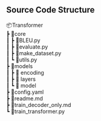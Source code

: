## Source Code Structure

📦Transformer \
 ┣ 📂core \
 ┃ ┣ 📜BLEU.py \
 ┃ ┣ 📜evaluate.py \
 ┃ ┣ 📜make_dataset.py \
 ┃ ┗ 📜utils.py \
 ┣ 📂models\
 ┃ ┣ 📂 encoding \
 ┃ ┣ 📂 layers \
 ┃ ┗ 📂 model \
 ┣ 📜config.yaml \
 ┣ 📜readme.md \
 ┣ 📜train_decoder_only.md \
 ┗ 📜train_transformer.py 
